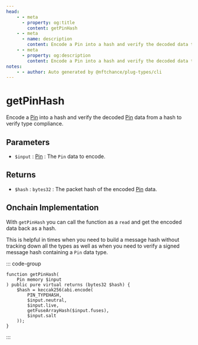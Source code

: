 ```yaml
---
head:
    - - meta
      - property: og:title
        content: getPinHash
    - - meta
      - name: description
        content: Encode a Pin into a hash and verify the decoded data to verify type compliance.
    - - meta
      - property: og:description
        content: Encode a Pin into a hash and verify the decoded data to verify type compliance.
notes:
    - - author: Auto generated by @nftchance/plug-types/cli
---
```

        
# getPinHash

Encode a [Pin](/generated/base-types/Pin) into a hash and verify the decoded [Pin](/generated/base-types/Pin) data from a hash to verify type compliance.

## Parameters

- `$input` : [Pin](/generated/base-types/Pin) : The `Pin` data to encode.

## Returns

- `$hash` : `bytes32` : The packet hash of the encoded [Pin](/generated/base-types/Pin) data.

## Onchain Implementation

With `getPinHash` you can call the function as a `read` and get the encoded data back as a hash. 
        
This is helpful in times when you need to build a message hash without tracking down all the types as well as when you need to verify a signed message hash containing a `Pin` data type.

::: code-group

``` solidity [Types.sol:getPinHash]
function getPinHash(
	Pin memory $input
) public pure virtual returns (bytes32 $hash) {
	$hash = keccak256(abi.encode(
		PIN_TYPEHASH,
		$input.neutral,
		$input.live,
		getFuseArrayHash($input.fuses),
		$input.salt
	));
}
``` 

:::